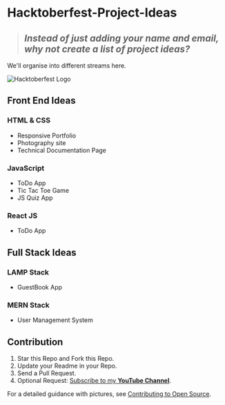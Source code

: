 # Hacktoberfest-Project-Ideas

> ## *Instead of just adding your name and email, why not create a list of project ideas?*

We'll organise into different streams here.

![Hacktoberfest Logo](./hacktoberfest.webp)

## Front End Ideas

### HTML & CSS

* Responsive Portfolio
* Photography site
* Technical Documentation Page

### JavaScript

* ToDo App
* Tic Tac Toe Game
* JS Quiz App

### React JS

* ToDo App

## Full Stack Ideas

### LAMP Stack

* GuestBook App

### MERN Stack

* User Management System

## Contribution

1. Star this Repo and Fork this Repo.
2. Update your Readme in your Repo.
3. Send a Pull Request.
4. Optional Request: [Subscribe to my **YouTube Channel**](https://www.youtube.com/praveenscience?sub_confirmation=1).

For a detailed guidance with pictures, see [Contributing to Open Source](https://github.com/CatsInTech/Rezume/blob/master/CONTRIBUTING.md).
